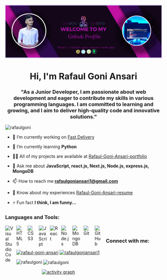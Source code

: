 ![logo](https://github.com/rafaulgoni/rafaulgoni/blob/main/github-banner-image.JPEG)

<h1 align="center">Hi, I'm Rafaul Goni Ansari</h1>
<h3 align="center">"As a Junior Developer, I am passionate about web development and eager to contribute my skills in various programming languages. I am committed to learning and growing, and I aim to deliver high-quality code and innovative solutions."</h3>

<p align="left"> <img src="https://komarev.com/ghpvc/?username=rafaulgoni&label=Profile%20views&color=0e75b6&style=flat" alt="rafaulgoni" /> </p>

- 🔭 I’m currently working on [Fast Delivery](https://go-parcel-book-store.web.app)

- 🌱 I’m currently learning **Python**

- 👨‍💻 All of my projects are available at [Rafaul-Goni-Ansari-portfolio](https://rafaul-goni-ansari.web.app)

- 💬 Ask me about **JavaScript, react.js, Next.js, Node.js, express.js, MongoDB**

- 📫 How to reach me **rafaulgoniansari1@gmail.com**

- 📄 Know about my experiences [Rafaul-Goni-Ansari-resume](https://docs.google.com/document/d/1njO4qlDmnD_IUckrPcPRLkIzp3liVpqKKxoJFTDEN2g/edit?usp=sharing)

- ⚡ Fun fact **I think, I am funny...**

### Languages and Tools:

<img align="left" alt="Visual Studio Code" width="26px" src="https://cdn.jsdelivr.net/gh/devicons/devicon/icons/vscode/vscode-original.svg" style="padding-right:10px;" />
<img align="left" alt="HTML5" width="26px" src="https://cdn.jsdelivr.net/gh/devicons/devicon/icons/html5/html5-original.svg" style="padding-right:10px;" />
<img align="left" alt="CSS3" width="26px" src="https://cdn.jsdelivr.net/gh/devicons/devicon/icons/css3/css3-original.svg" style="padding-right:10px;" />
<img align="left" alt="JavaScript" width="26px" src="https://cdn.jsdelivr.net/gh/devicons/devicon/icons/javascript/javascript-original.svg" style="padding-right:10px;" />
<img align="left" alt="React" width="26px" src="https://cdn.jsdelivr.net/gh/devicons/devicon/icons/react/react-original.svg" style="padding-right:10px;" />
<img align="left" alt="Node.js" width="26px" src="https://cdn.jsdelivr.net/gh/devicons/devicon/icons/nodejs/nodejs-original.svg" style="padding-right:10px;" />
<img align="left" alt="MongoDB" width="26px" src="https://cdn.jsdelivr.net/gh/devicons/devicon/icons/mongodb/mongodb-original.svg" style="padding-right:10px;" />
<img align="left" alt="Git" width="26px" src="https://cdn.jsdelivr.net/gh/devicons/devicon/icons/git/git-original.svg" style="padding-right:10px;" />
<img align="left" alt="GitHub" width="26px" src="https://user-images.githubusercontent.com/3369400/139447912-e0f43f33-6d9f-45f8-be46-2df5bbc91289.png" style="padding-right:10px;" />
<br/>

<h3 align="left">Connect with me:</h3>
<p align="left">
<a href="https://linkedin.com/in/rafaul-goni-ansari" target="blank"><img align="center" src="https://raw.githubusercontent.com/rahuldkjain/github-profile-readme-generator/master/src/images/icons/Social/linked-in-alt.svg" alt="rafaul-goni-ansari" height="30" width="40" /></a>
<a href="https://fb.com/rafaulgoniansari1" target="blank"><img align="center" src="https://raw.githubusercontent.com/rahuldkjain/github-profile-readme-generator/master/src/images/icons/Social/facebook.svg" alt="rafaulgoniansari1" height="30" width="40" /></a>
</p>

<p><img align="left" height="180px" src="https://github-readme-stats.vercel.app/api/top-langs?username=rafaulgoni&show_icons=true&locale=en&layout=compact" alt="rafaulgoni" /></p>
<p>&nbsp;<img align="center" src="https://github-readme-stats.vercel.app/api?username=rafaulgoni&show_icons=true&locale=en" alt="rafaulgoni" /></p>

[![activity graph](https://github-readme-activity-graph.vercel.app/graph?username=guilyx&theme=github-dark-dimmed&custom_title=Rafaul%20Activity%20Graph&hide_border=true)](https://github.com/ashutosh00710/github-readme-activity-graph)


